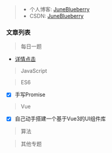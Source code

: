 > - 个人博客: [JuneBlueberry](https://juneblueberry.github.io/)
> - CSDN: [JuneBlueberry](https://blog.csdn.net/BlueBlueBerry)

### 文章列表

> 每日一题
- [详情点击](https://github.com/JuneBlueberry/blog-post-code/tree/master/%E6%AF%8F%E6%97%A5%E4%B8%80%E9%A2%98)

> JavaScript

> ES6
- [x] 手写Promise

> Vue
- [x] 自己动手搭建一个基于Vue3的UI组件库

> 算法

> 其他专题
